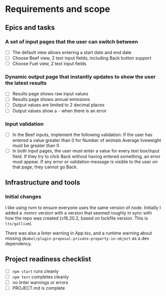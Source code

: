 # Requirements and scope

## Epics and tasks

### A set of input pages that the user can switch between

- [ ] The default view allows entering a start date and end date
- [ ] Choose Beef view, 2 text input fields, including Back button support
- [ ] Choose Fuel view, 2 text input fields

### Dynamic output page that instantly updates to show the user the latest results

- [ ] Results page shows raw input values
- [ ] Results page shows annual emissions
- [ ] Output values are limited to 2 decimal places
- [ ] Output values show a `-` when there is an error

### Input validation

- [ ] In the Beef inputs, implement the following validation: If the user has entered a value greater than 0 for Number of animals Average liveweight must be greater than 0
- [ ] In both input pages, the user must enter a value for every text box/input field. If they try to click Back without having entered something, an error must appear. If any error or validation message is visible to the user on that page, they cannot go Back.

## Infrastructure and tools

### Initial changes

I like using nvm to ensure everyone uses the same version of node. Initially I added a .nvmrc version with a version that seemed roughly in sync with how the repo was created (v16.20.2, based on lockfile version. This is `lts/gallium`).

There was also a linter warning in App.tsx, and a runtime warning about missing `@babel/plugin-proposal-private-property-in-object` as a dev dependency.

## Project readiness checklist

- [ ] `npm start` runs cleanly
- [ ] `npm test` completes cleanly
- [ ] no linter warnings or errors
- [ ] PROJECT.md is complete
